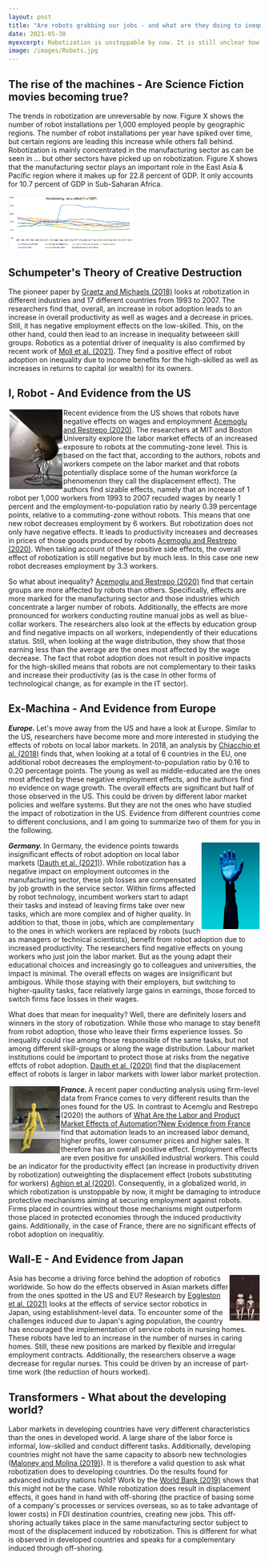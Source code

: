 ```yaml
---
layout: post
title: "Are robots grabbing our jobs - and what are they doing to inequality?"
date: 2021-05-30
myexcerpt: Robotization is unstoppable by now. It is still unclear how these technological improvements will affect labor markets, and especially the poor. Are they a potential to reduce inequality - or a threat further exacerbating already existing gaps?  
image: /images/Robots.jpg
---
```


## The rise of the machines - Are Science Fiction movies becoming true?

The trends in robotization are unreversable by now. Figure X shows the number of robot installations per 1,000 employed people by geographic regions. The number of robot installations per year have spiked over time, but certain regions are leading this increase while others fall behind. Robotization is mainly concentrated in the manufacturing sector as can be seen in ... but other sectors have picked up on robotization. Figure X shows that the manufacturing sector plays an important role in the East Asia & Pacific region where it makes up for 22.8 percent of GDP. It only accounts for 10.7 percent of GDP in Sub-Saharan Africa. 

<img src="/images/ManufacturingValueAdded.png" alt="Manufacturing" style="max-width:50%;"/>

## Schumpeter's Theory of Creative Destruction

The pioneer paper by [Graetz and Michaels (2018)](https://direct.mit.edu/rest/article/100/5/753/58489/Robots-at-Work) looks at robotization in different industries and 17 different countries from 1993 to 2007. The researchers find that, overall, an increase in robot adoption leads to an increase in overall productivity as well as wages and a decrease in prices. Still, it has negative employment effects on the low-skilled. This, on the other hand, could then lead to an increase in inequality betweeen skill groups. Robotics as a potential driver of inequality is also comfirmed by recent work of [Moll et al. (2021)](https://www.nber.org/papers/w28440). They find a positive effect of robot adoption on inequality due to income benefits for the high-skilled as well as increases in returns to capital (or wealth) for its owners. 

## I, Robot - And Evidence from the US 

<img src="/images/robots_us.jpg" alt="robots_us" style="float:left;margin: 2px 2px 2px 2px;max-width:21%;"/>

Recent evidence from the US shows that robots have negative effects on wages and employmnent [Acemoglu and Restrepo (2020)](https://economics.mit.edu/files/19696). The researchers at MIT and Boston University explore the labor market effects of an increased exposure to robots at the commuting-zone level. This is based on the fact that, according to the authors, robots and workers compete on the labor market and that robots potentially displace some of the human workforce (a phenomenon they call the displacement effect). The authors find sizable effects, namely that an increase of 1 robot per 1,000 workers from 1993 to 2007 recuded wages by nearly 1 percent and the employment-to-population ratio by nearly 0.39 percentage points, relative to a commuting-zone without robots. This means that one new robot decreases employment by 6 workers. 
But robotization does not only have negative effects. It leads to productivity increases and decreases in prices of those goods produced by robots [Acemoglu and Restrepo (2020)](https://economics.mit.edu/files/19696). When taking account of these positive side effects, the overall effect of robotization is still negative but by much less. In this case one new robot decreases employment by 3.3 workers.  

So what about inequality? [Acemoglu and Restrepo (2020)](https://economics.mit.edu/files/19696) find that certain groups are more affected by robots than others. Specifically, effects are more marked for the manufacturing sector and those industries which concentrate a larger number of robots. Additionally, the effects are more pronounced for workers conducting routine manual jobs as well as blue-collar workers. The researchers also look at the effects by education group and find negative impacts on all workers, independently of their educations status. Still, when looking at the wage distribution, they show that those earning less than the average are the ones most affected by the wage decrease. The fact that robot adoption does not result in positive impacts for the high-skilled means that robots are not complementary to their tasks and increase their productivity (as is the case in other forms of technological change, as for example in the IT sector). 

## Ex-Machina - And Evidence from Europe

<b><i>Europe. </i></b> Let's move away from the US and have a look at Europe. Similar to the US, researchers have become more and more interested in studying the effects of robots on local labor markets. In 2018, an analysis by [Chiacchio et al. (2018)](https://www.bruegel.org/2018/04/the-impact-of-industrial-robots-on-eu-employment-and-wages-a-local-labour-market-approach/) finds that, when looking at a total of 6 countries in the EU, one additional robot decreases the employment-to-population ratio by 0.16 to 0.20 percentage points. The young as well as middle-educated are the ones most affected by these negative employment effects, and the authors find no evidence on wage growth. The overall effects are significant but half of those observed in the US. This could be driven by different labor market policies and welfare systems. But they are not the ones who have studied the impact of robotization in the US. Evidence from different countries come to different conclusions, and I am going to summarize two of them for you in the following. 

<img src="/images/robots_germany.jpg" alt="robots_germany" style="float:right;margin: 2px 2px 2px 2px;max-width:23%;"/>

<b><i>Germany. </i></b> In Germany, the evidence points towards insignificant effects of robot adoption on local labor markets ([Dauth et al. (2021)](https://academic.oup.com/jeea/advance-article/doi/10.1093/jeea/jvab012/6179884)). While robotization has a negative impact on employment outcomes in the manufacturing sector, these job losses are compensated by job growth in the service sector. Within firms affected by robot technology, incumbent workers start to adapt their tasks and instead of leaving firms take over new tasks, which are more complex and of higher quality. In addition to that, those in jobs, which are complementary to the ones in which workers are replaced by robots (such as managers or technical scientists), benefit from robot adoption due to increased productivity. The researchers find negative effects on young workers who just join the labor market. But as the young adapt their educational choices and increasingly go to colleagues and universities, the impact is minimal. The overall effects on wages are insignificant but ambigous. While those staying with their employers, but switching to higher-qaulity tasks, face relatively large gains in earnings, those forced to switch firms face losses in their wages. 

What does that mean for inequality? Well, there are definitely losers and winners in the story of robotization. While those who manage to stay benefit from robot adoption, those who leave their firms experience losses. So inequality could rise among those responsible of the same tasks, but not among different skill-groups or along the wage distribution. Labour market institutions could be important to protect those at risks from the negative effcts of robot adoption. [Dauth et al. (2020)](https://www.nber.org/system/files/working_papers/w28322/w28322.pdf) find that the displacement effect of robots is larger in labor markets with lower labor market protection.  
 
<img src="/images/robots_france.jpg" alt="robots_france" style="float:left;margin: 2px 2px 2px 2px;max-width:20%;"/>

<b><i>France. </i></b> A recent paper conducting analysis using firm-level data from France comes to very different results than the ones found for the US. In contrast to Acemglu and Restrepo (2020) the authors of [What Are the Labor and Product Market Effects of Automation?New Evidence from France](https://scholar.harvard.edu/files/aghion/files/what_are_the_labor_and_product_market_effects_of_automation_jan2020.pdf) find that automation leads to an increased labor demand, higher profits, lower consumer prices and higher sales. It therefore has an overall positive effect. Employment effects are even positive for unskilled industrial workers. This could be an indicator for the productivity effect (an increase in productivity driven by robotization) outweighting the displacement effect (robots substituting for workers) [Aghion et al (2020)](https://scholar.harvard.edu/files/aghion/files/what_are_the_labor_and_product_market_effects_of_automation_jan2020.pdf). Consequently, in a globalized world, in which robotization is unstoppable by now, it might be damaging to introduce protective mechanisms aiming at securing employment against robots. Firms placed in countries without those mechanisms might outperform those placed in protected economies through the induced productivity gains. Additionally, in the case of France, there are no significant effects of robot adoption on inequalitiy. 

## Wall-E - And Evidence from Japan 

<img src="/images/robots_japan.jpg" alt="robots_japan" style="float:right;margin: 2px 2px 2px 2px;max-width:12%;"/>

Asia has become a driving force behind the adoption of robotics worldwide. So how do the effects observed in Asian markets differ from the ones spotted in the US and EU? Research by [Eggleston et al. (2021)](https://www.nber.org/papers/w28322) looks at the effects of service sector robotics in Japan, using establishment-level data. To encounter some of the challenges induced due to Japan's aging population, the country has encouraged the implementation of service robots in nursing homes. These robots have led to an increase in the number of nurses in caring homes. Still, these new positions are marked by flexible and irregular employment contracts. Additionally, the researchers observe a wage decrease for regular nurses. This could be driven by an increase of part-time work (the reduction of hours worked). 

## Transformers - What about the developing world? 

Labor markets in developing countries have very different characteristics than the ones in developed world. A large share of the labor force is informal, low-skilled and conduct different tasks. Additionally, developing countries might not have the same capacity to absorb new technologies ([Maloney and Molina (2019)](https://openknowledge-worldbank-org.emedien.ub.uni-muenchen.de/bitstream/handle/10986/33301/Is-Automation-Labor-Displacing-in-the-Developing-Countries-Too-Robots-Polarization-and-Jobs.pdf?sequence=1&isAllowed=y)). It is therefore a valid question to ask what robotization does to developing countries. Do the results found for advanced industry nations hold? Work by the [World Bank (2019)](https://elibrary.worldbank.org/doi/abs/10.1596/33301) shows that this might not be the case. While robotization does result in displacement effects, it goes hand in hand with off-shoring (the practice of basing some of a company's processes or services overseas, so as to take advantage of lower costs) in FDI destination countries, creating new jobs. This off-shoring actually takes place in the same manufacturing sector subject to most of the displacement induced by robotization. This is different for what is observed in developed countries and speaks for a complementary induced through off-shoring. 
